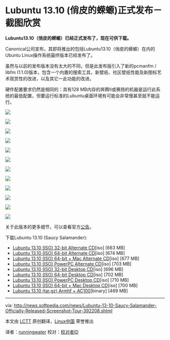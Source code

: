 Lubuntu 13.10 (俏皮的蝾螈)正式发布－截图欣赏
================================================================================
**Lubuntu13.10（俏皮的蝾螈）已经正式发布了，现在可供下载。**

Canonical公司宣布，其即将推出的包括Lubuntu13.10（俏皮的蝾螈）在内的Ubuntu Linux操作系统最终版本已经发布了。

虽然与以前的发布版本没有太大的不同，但是此发布版引入了新的pcmanfm / libfm (1.1.0)版本，包含一个内置的搜索工具，新壁纸、社区壁纸性能及新图标艺术观赏性的改进，以及其它一此功能的改进。

硬件配置要求仍然是相同的：具有128 MB内存的奔腾II或赛扬的机器是运行此系统的最低配置，但要运行标准的Lubuntu桌面环境有可能会非常慢甚至就不能运行。

![](http://i1-news.softpedia-static.com/images/news2/Lubuntu-13-10-Saucy-Salamander-Officially-Released-Screenshot-Tour-392208-2.jpg)

![](http://i1-news.softpedia-static.com/images/news2/Lubuntu-13-10-Saucy-Salamander-Officially-Released-Screenshot-Tour-392208-3.jpg)

![](http://i1-news.softpedia-static.com/images/news2/Lubuntu-13-10-Saucy-Salamander-Officially-Released-Screenshot-Tour-392208-4.jpg)

![](http://i1-news.softpedia-static.com/images/news2/Lubuntu-13-10-Saucy-Salamander-Officially-Released-Screenshot-Tour-392208-5.jpg)

![](http://i1-news.softpedia-static.com/images/news2/Lubuntu-13-10-Saucy-Salamander-Officially-Released-Screenshot-Tour-392208-6.jpg)

![](http://i1-news.softpedia-static.com/images/news2/Lubuntu-13-10-Saucy-Salamander-Officially-Released-Screenshot-Tour-392208-7.jpg)

![](http://i1-news.softpedia-static.com/images/news2/Lubuntu-13-10-Saucy-Salamander-Officially-Released-Screenshot-Tour-392208-8.jpg)

![](http://i1-news.softpedia-static.com/images/news2/Lubuntu-13-10-Saucy-Salamander-Officially-Released-Screenshot-Tour-392208-9.jpg)

![](http://i1-news.softpedia-static.com/images/news2/Lubuntu-13-10-Saucy-Salamander-Officially-Released-Screenshot-Tour-392208-10.jpg)

![](http://i1-news.softpedia-static.com/images/news2/Lubuntu-13-10-Saucy-Salamander-Officially-Released-Screenshot-Tour-392208-11.jpg)

![](http://i1-news.softpedia-static.com/images/news2/Lubuntu-13-10-Saucy-Salamander-Officially-Released-Screenshot-Tour-392208-12.jpg)

![](http://i1-news.softpedia-static.com/images/news2/Lubuntu-13-10-Saucy-Salamander-Officially-Released-Screenshot-Tour-392208-13.jpg)

关于此版本的更多细节，可以查看官方[公告][1]。

下载Lubuntu 13.10 (Saucy Salamander):

- [Lubuntu 13.10 (ISO) 32-bit Alternate CD][2][iso] [663 MB]
- [Lubuntu 13.10 (ISO) 64-bit Alternate CD][3][iso] [674 MB]
- [Lubuntu 13.10 (ISO) 64-bit + Mac Alternate CD][4][iso] [677 MB]
- [Lubuntu 13.10 (ISO) PowerPC Alternate CD][5][iso] [703 MB]
- [Lubuntu 13.10 (ISO) 32-bit Desktop CD][6][iso] [696 MB]
- [Lubuntu 13.10 (ISO) 64-bit Desktop CD][7][iso] [702 MB]
- [Lubuntu 13.10 (ISO) PowerPC Desktop CD][8][iso] [710 MB]
- [Lubuntu 13.10 (ISO) 64-bit + Mac Desktop CD][9][iso] [700 MB]
- [Lubuntu 13.10 (tar.gz) Armhf + AC100][10][binary] [469 MB]

--------------------------------------------------------------------------------

via: http://news.softpedia.com/news/Lubuntu-13-10-Saucy-Salamander-Officially-Released-Screenshot-Tour-392208.shtml

本文由 [LCTT](https://github.com/LCTT/TranslateProject) 原创翻译，[Linux中国](http://linux.cn/) 荣誉推出

译者：[runningwater](https://github.com/runningwater) 校对：[校对者ID](https://github.com/校对者ID)

[1]:https://wiki.ubuntu.com/SaucySalamander/ReleaseNotes/Lubuntu
[2]:http://cdimage.ubuntu.com/lubuntu/releases/13.10/release/lubuntu-13.10-alternate-i386.iso
[3]:http://cdimage.ubuntu.com/lubuntu/releases/13.10/release/lubuntu-13.10-alternate-amd64.iso
[4]:http://cdimage.ubuntu.com/lubuntu/releases/13.10/release/lubuntu-13.10-alternate-amd64+mac.iso
[5]:http://cdimage.ubuntu.com/lubuntu/releases/13.10/release/lubuntu-13.10-alternate-powerpc.iso
[6]:http://cdimage.ubuntu.com/lubuntu/releases/13.10/release/lubuntu-13.10-desktop-i386.iso
[7]:http://cdimage.ubuntu.com/lubuntu/releases/13.10/release/lubuntu-13.10-desktop-amd64.iso
[8]:http://cdimage.ubuntu.com/lubuntu/releases/13.10/release/lubuntu-13.10-desktop-powerpc.iso
[9]:http://cdimage.ubuntu.com/lubuntu/releases/13.10/release/lubuntu-13.10-desktop-amd64+mac.iso
[10]:http://cdimage.ubuntu.com/lubuntu/releases/13.10/release/lubuntu-13.10-preinstalled-desktop-armhf+ac100.tar.gz